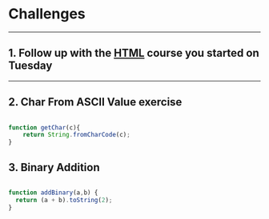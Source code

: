 # Challenges
___

## 1. Follow up with the [HTML](https://edpuzzle.com/join/vawasaj) course you started on Tuesday
___

## 2. Char From ASCII Value exercise

```javascript

function getChar(c){
    return String.fromCharCode(c);
}
```

## 3. Binary Addition

```javascript

function addBinary(a,b) {
  return (a + b).toString(2);
}
```
